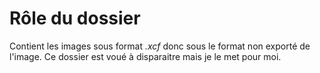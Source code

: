 # Rôle du dossier 
Contient les images sous format *.xcf* donc sous le format non exporté de l'image.
Ce dossier est voué à disparaitre mais je le met pour moi.
